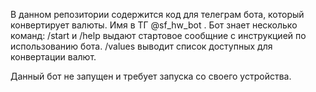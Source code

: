 В данном репозитории содержится код для телеграм бота, который конвертирует валюты. Имя в ТГ @sf_hw_bot .
Бот знает несколько команд:
/start и /help выдают стартовое сообщние с инструкцией по использованию бота.
/values выводит список доступных для конвертации валют.

Данный бот не запущен и требует запуска со своего устройства.

